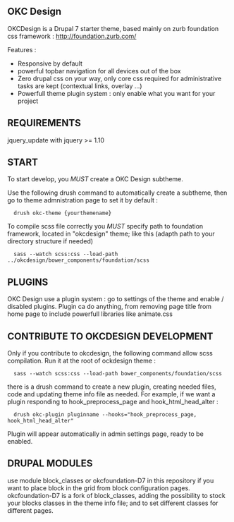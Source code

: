 OKC Design
-------------

OKCDesign is a Drupal 7 starter theme, based mainly on zurb foundation css framework : http://foundation.zurb.com/

Features :
- Responsive by default
- powerful topbar navigation for all devices out of the box
- Zero drupal css on your way, only core css required for administrative tasks are kept
  (contextual links, overlay ...)
- Powerfull theme plugin system : only enable what you want for your project

REQUIREMENTS
-------------

jquery_update with jquery >= 1.10


START
-----------------

To start develop, you  *MUST* create a OKC Design subtheme.

Use the following drush command to automatically create a subtheme, then go to theme admnistration page to set it by default :


```shell
  drush okc-theme {yourthemename}
```

To compile scss file correctly you *MUST* specify path to foundation framework, located
in "okcdesign" theme; like this (adapth path to your directory structure if needed)

```shell
  sass --watch scss:css --load-path ../okcdesign/bower_components/foundation/scss
```


PLUGINS
----------

OKC Design use a plugin system : go to settings of the theme and enable / disabled plugins.
Plugin ca do anything, from removing page title from home page to include powerfull libraries
like animate.css


CONTRIBUTE TO OKCDESIGN DEVELOPMENT
------------------------------------

Only if you contribute to okcdesign, the following command allow scss compilation.
Run it at the root of ockdesign theme :

```shell
  sass --watch scss:css --load-path bower_components/foundation/scss
```

there is a drush command to create a new plugin, creating needed files, code and
updating theme info file as needed. For example, if we want a plugin
responding to hook_preprocess_page and hook_html_head_alter :

```shell
  drush okc-plugin pluginname --hooks="hook_preprocess_page, hook_html_head_alter"
```

Plugin will appear automatically in admin settings page, ready to be enabled.

DRUPAL MODULES 
-------------------

use module block_classes or okcfoundation-D7 in this repository if you want
to place block in the grid from block configuration pages.
okcfoundation-D7 is a fork of block_classes, adding the possibility
to stock your blocks classes in the theme info file; and to set different
classes for different pages.


